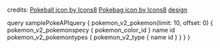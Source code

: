 credits:
<a href="https://icons8.com/icon/46746/pokeball">Pokeball icon by Icons8</a>
<a href="https://icons8.com/icon/46007/pokebag">Pokebag icon by Icons8</a>
<a href="https://dribbble.com/shots/6540871-Pokedex-App">design<a/>

query samplePokeAPIquery {
  pokemon_v2_pokemon(limit: 10, offset: 0) {
    pokemon_v2_pokemonspecy {
      pokemon_color_id
    }
    name
    id
    pokemon_v2_pokemontypes {
      pokemon_v2_type {
        name
        id
      }
    }
  }
}
